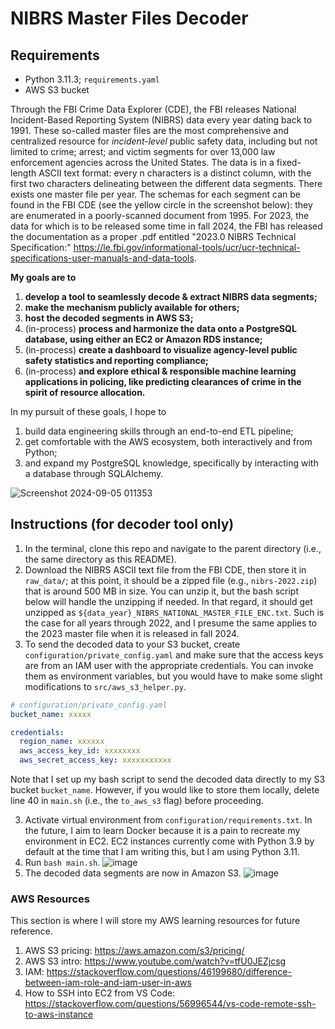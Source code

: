 # NIBRS Master Files Decoder 

## Requirements
- Python 3.11.3; `requirements.yaml`
- AWS S3 bucket

Through the FBI Crime Data Explorer (CDE), the FBI releases National Incident-Based Reporting System (NIBRS) data every year dating back to 1991. These so-called master files are the most comprehensive and centralized resource for *incident-level* public safety data, including but not limited to crime; arrest; and victim segments for over 13,000 law enforcement agencies across the United States. The data is in a fixed-length ASCII text format: every n characters is a distinct column, with the first two characters delineating between the different data segments. There exists one master file per year. The schemas for each segment can be found in the FBI CDE (see the yellow circle in the screenshot below): they are enumerated in a poorly-scanned document from 1995. For 2023, the data for which is to be released some time in fall 2024, the FBI has released the documentation as a proper .pdf entitled "2023.0 NIBRS Technical Specification:" https://le.fbi.gov/informational-tools/ucr/ucr-technical-specifications-user-manuals-and-data-tools. 

**My goals are to**
1. **develop a tool to seamlessly decode \& extract NIBRS data segments;**
2. **make the mechanism publicly available for others;**
3. **host the decoded segments in AWS S3;**
4. (in-process) **process and harmonize the data onto a PostgreSQL database, using either an EC2 or Amazon RDS instance;**
5. (in-process) **create a dashboard to visualize agency-level public safety statistics and reporting compliance;**
6. (in-process) **and explore ethical \& responsible machine learning applications in policing, like predicting clearances of crime in the spirit of resource allocation.**

In my pursuit of these goals, I hope to
1. build data engineering skills through an end-to-end ETL pipeline;
2. get comfortable with the AWS ecosystem, both interactively and from Python;
3. and expand my PostgreSQL knowledge, specifically by interacting with a database through SQLAlchemy.

![Screenshot 2024-09-05 011353](https://github.com/user-attachments/assets/6a2cb0be-3eb4-43df-893a-8c4768189c79)

## Instructions (for decoder tool only)
1. In the terminal, clone this repo and navigate to the parent directory (i.e., the same directory as this README).
1. Download the NIBRS ASCII text file from the FBI CDE, then store it in `raw_data/`; at this point, it should be a zipped file (e.g., `nibrs-2022.zip`) that is around 500 MB in size. You can unzip it, but the bash script below will handle the unzipping if needed. In that regard, it should get unzipped as `${data_year}_NIBRS_NATIONAL_MASTER_FILE_ENC.txt`. Such is the  case for all years through 2022, and I presume the same applies to the 2023 master file when it is released in fall 2024.
2. To send the decoded data to your S3 bucket, create `configuration/private_config.yaml` and make sure that the access keys are from an IAM user with the appropriate credentials. You can invoke them as environment variables, but you would have to make some slight modifications to `src/aws_s3_helper.py`.

```yaml
# configuration/private_config.yaml
bucket_name: xxxxx

credentials:
  region_name: xxxxxx
  aws_access_key_id: xxxxxxxx
  aws_secret_access_key: xxxxxxxxxxx
```

Note that I set up my bash script to send the decoded data directly to my S3 bucket `bucket_name`. However, if you would like to store them locally, delete line 40 in `main.sh` (i.e., the `to_aws_s3` flag) before proceeding.

3. Activate virtual environment from `configuration/requirements.txt`. In the future, I aim to learn Docker because it is a pain to recreate my environment in EC2. EC2 instances currently come with Python 3.9 by default at the time that I am writing this, but I am using Python 3.11.
4. Run `bash main.sh`.
![image](https://github.com/teddythepooh/NIBRS-Master-Files-Decoder/blob/aws_integration/images/nibrs_decoder_implementation.png)
5. The decoded data segments are now in Amazon S3.
![image](https://github.com/teddythepooh/NIBRS-Master-Files-Decoder/blob/aws_integration/images/s3_bucket.png)

### AWS Resources
This section is where I will store my AWS learning resources for future reference.
1. AWS S3 pricing: https://aws.amazon.com/s3/pricing/
2. AWS S3 intro: https://www.youtube.com/watch?v=tfU0JEZjcsg
3. IAM: https://stackoverflow.com/questions/46199680/difference-between-iam-role-and-iam-user-in-aws
4. How to SSH into EC2 from VS Code: https://stackoverflow.com/questions/56996544/vs-code-remote-ssh-to-aws-instance

